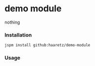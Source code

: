 # demo module

nothing

### Installation
```bash
jspm install github:haaretz/demo-module
```

### Usage
